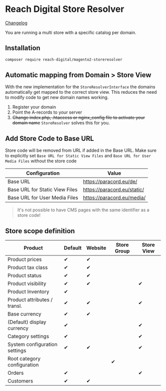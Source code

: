 # Reach Digital Store Resolver

[Changelog](CHANGELOG.md)

You are running a multi store with a specific catalog per domain.

## Installation
```BASH
composer require reach-digital/magento2-storeresolver
```

## Automatic mapping from Domain > Store View
With the new implementation for the `StoreResolverInterface` the domains automatically get mapped to the correct store view. This reduces the need to modify code to get new domain names working.

1. Register your domain
2. Point the A-records to your server 
3. ~~Change index.php, .htaccess or nginx_config file to activate your domain name~~ `StoreResolver` solves this for you.

## Add Store Code to Base URL
Store code will be removed from URL if added in the Base URL.
Make sure to explicitly set `Base URL for Static View Files` and `Base URL for User Media Files` without the store code

| Configuration                   | Value                       |
| ------------------------------- | --------------------------- |
| Base URL                        | https://paracord.eu/de/     |
| Base URL for Static View Files  | https://paracord.eu/static/ |
| Base URL for User Media Files   | https://paracord.eu/media/  |

> It's not possible to have CMS pages with the same identifier as a store code!

## Store scope definition

| Product                      | Default | Website | Store Group | Store View |
| ---------------------------- | ------- | ------- | ----------- | ---------- |
| Product prices               | ✔       | ✔       |             |            |
| Product tax class            | ✔       | ✔       |             |            |
| Product status               | ✔       | ✔       |             |            |
| Product visibility           | ✔       | ✔       |             | ✔          |
| Product Inventory            | ✔       |         |             |            |
| Product attributes / transl. | ✔       | ✔       |             | ✔          |  
| Base currency                | ✔       | ✔       |             |            |
| (Default) display currency   | ✔       |         |             | ✔          |
| Category settings            | ✔       |         |             | ✔          |
| System configuration settings| ✔       | ✔       |             | ✔          |
| Root category configuration  |         |         | ✔           |            |
| Orders                       | ✔       |         |             | ✔          |
| Customers                    | ✔       | ✔       |             |            |
